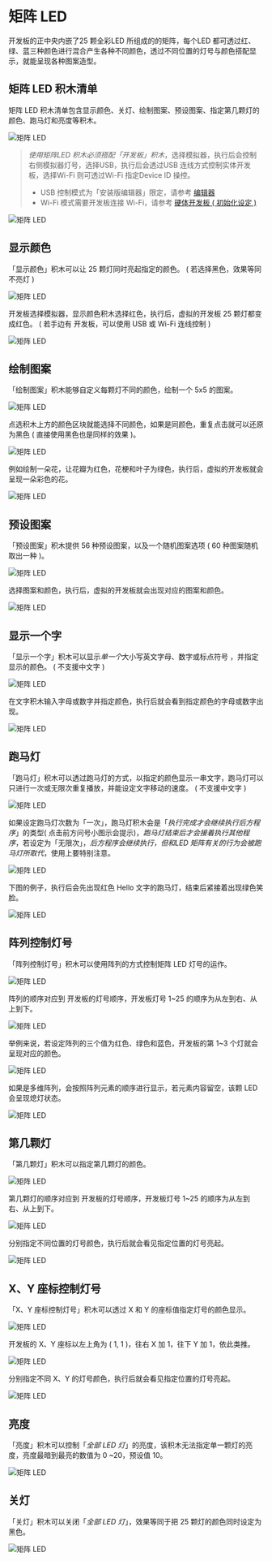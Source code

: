 # 矩阵 LED

开发板的正中央内嵌了25 颗全彩LED 所组成的的矩阵，每个LED 都可透过红、绿、蓝三种颜色进行混合产生各种不同颜色，透过不同位置的灯号与颜色搭配显示，就能呈现各种图案造型。

## 矩阵 LED 积木清单

矩阵 LED 积木清单包含显示颜色、关灯、绘制图案、预设图案、指定第几颗灯的颜色、跑马灯和亮度等积木。

![矩阵 LED](../images/zh-tw/docs/webbit/board/rgbled-matrix-01.jpg)

> *使用矩阵LED 积木必须搭配「开发板」积木*，选择模拟器，执行后会控制右侧模拟器灯号，选择USB，执行后会透过USB 连线方式控制实体开发板，选择Wi-Fi 则可透过Wi-Fi 指定Device ID 操控。
> - USB 控制模式为「安装版编辑器」限定，请参考 [编辑器](../index.html#software)
> - Wi-Fi 模式需要开发板连接 Wi-Fi，请参考 [硬体开发板 ( 初始化设定 )](../info/setup.html)

![矩阵 LED](../images/zh-tw/docs/webbit/board/rgbled-matrix-02.jpg)

## 显示颜色

「显示颜色」积木可以让 25 颗灯同时亮起指定的颜色。 ( 若选择黑色，效果等同不亮灯 )

![矩阵 LED](../images/zh-tw/docs/webbit/board/rgbled-matrix-04.jpg)

开发板选择模拟器，显示颜色积木选择红色，执行后，虚拟的开发板 25 颗灯都变成红色。 ( 若手边有 开发板，可以使用 USB 或 Wi-Fi 连线控制 )

![矩阵 LED](../images/zh-tw/docs/webbit/board/rgbled-matrix-03.jpg)

## 绘制图案

「绘制图案」积木能够自定义每颗灯不同的颜色，绘制一个 5x5 的图案。

![矩阵 LED](../images/zh-tw/docs/webbit/board/rgbled-matrix-05.jpg)

点选积木上方的颜色区块就能选择不同颜色，如果是同颜色，重复点击就可以还原为黑色 ( 直接使用黑色也是同样的效果 )。

![矩阵 LED](../images/zh-tw/docs/webbit/board/rgbled-matrix-07.gif)

例如绘制一朵花，让花瓣为红色，花梗和叶子为绿色，执行后，虚拟的开发板就会呈现一朵彩色的花。

![矩阵 LED](../images/zh-tw/docs/webbit/board/rgbled-matrix-06.jpg)

## 预设图案

「预设图案」积木提供 56 种预设图案，以及一个随机图案选项 ( 60 种图案随机取出一种 )。

![矩阵 LED](../images/zh-tw/docs/webbit/board/rgbled-matrix-08.gif)

选择图案和颜色，执行后，虚拟的开发板就会出现对应的图案和颜色。

![矩阵 LED](../images/zh-tw/docs/webbit/board/rgbled-matrix-09.jpg)


## 显示一个字

「显示一个字」积木可以显示*单一个*大小写英文字母、数字或标点符号 ，并指定显示的颜色。 ( 不支援中文字 )

![矩阵 LED](../images/zh-tw/docs/webbit/board/rgbled-matrix-10.jpg)

在文字积木输入字母或数字并指定颜色，执行后就会看到指定颜色的字母或数字出现。

![矩阵 LED](../images/zh-tw/docs/webbit/board/rgbled-matrix-11.jpg)

## 跑马灯

「跑马灯」积木可以透过跑马灯的方式，以指定的颜色显示一串文字，跑马灯可以只进行一次或无限次重复播放，并能设定文字移动的速度。 ( 不支援中文字 )

![矩阵 LED](../images/zh-tw/docs/webbit/board/rgbled-matrix-12.jpg)

如果设定跑马灯次数为「一次」，跑马灯积木会是「*执行完成才会继续执行后方程序*」的类型( 点击前方问号小图示会提示)，*跑马灯结束后才会接着执行其他程序*，若设定为「无限次」，*后方程序会继续执行，但和LED 矩阵有关的行为会被跑马灯所取代*，使用上要特别注意。

![矩阵 LED](../images/zh-tw/docs/webbit/board/rgbled-matrix-13.jpg)

下图的例子，执行后会先出现红色 Hello 文字的跑马灯，结束后紧接着出现绿色笑脸。

![矩阵 LED](../images/zh-tw/docs/webbit/board/rgbled-matrix-14.gif)

## 阵列控制灯号

「阵列控制灯号」积木可以使用阵列的方式控制矩阵 LED 灯号的运作。

![矩阵 LED](../images/zh-tw/docs/webbit/board/rgbled-matrix-15.jpg)

阵列的顺序对应到 开发板的灯号顺序，开发板灯号 1~25 的顺序为从左到右、从上到下。

![矩阵 LED](../images/zh-tw/docs/webbit/board/rgbled-matrix-16.jpg)

举例来说，若设定阵列的三个值为红色、绿色和蓝色，开发板的第 1~3 个灯就会呈现对应的颜色。

![矩阵 LED](../images/zh-tw/docs/webbit/board/rgbled-matrix-17.jpg)

如果是多维阵列，会按照阵列元素的顺序进行显示，若元素内容留空，该颗 LED 会呈现熄灯状态。

![矩阵 LED](../images/zh-tw/docs/webbit/board/rgbled-matrix-18.jpg)

## 第几颗灯

「第几颗灯」积木可以指定第几颗灯的颜色。

![矩阵 LED](../images/zh-tw/docs/webbit/board/rgbled-matrix-19.jpg)

第几颗灯的顺序对应到 开发板的灯号顺序，开发板灯号 1~25 的顺序为从左到右、从上到下。

![矩阵 LED](../images/zh-tw/docs/webbit/board/rgbled-matrix-16.jpg)

分别指定不同位置的灯号颜色，执行后就会看见指定位置的灯号亮起。

![矩阵 LED](../images/zh-tw/docs/webbit/board/rgbled-matrix-20.jpg)

## X、Y 座标控制灯号

「X、Y 座标控制灯号」积木可以透过 X 和 Y 的座标值指定灯号的颜色显示。

![矩阵 LED](../images/zh-tw/docs/webbit/board/rgbled-matrix-21.jpg)

开发板的 X、Y 座标以左上角为 ( 1, 1 )，往右 X 加 1，往下 Y 加 1，依此类推。

![矩阵 LED](../images/zh-tw/docs/webbit/board/rgbled-matrix-22.jpg)

分别指定不同 X、Y 的灯号颜色，执行后就会看见指定位置的灯号亮起。

![矩阵 LED](../images/zh-tw/docs/webbit/board/rgbled-matrix-23.jpg)

## 亮度

「亮度」积木可以控制「*全部 LED 灯*」的亮度，该积木无法指定单一颗灯的亮度，亮度最暗到最亮的数值为 0 ~20，预设值 10。

![矩阵 LED](../images/zh-tw/docs/webbit/board/rgbled-matrix-24.jpg)

## 关灯

「关灯」积木可以关闭「*全部 LED 灯*」，效果等同于把 25 颗灯的颜色同时设定为黑色。

![矩阵 LED](../images/zh-tw/docs/webbit/board/rgbled-matrix-25.jpg)